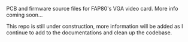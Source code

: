 PCB and firmware source files for FAP80's VGA video card. More info coming soon...

This repo is still under construction, more information will be added as I continue to add to the documentations and clean up the codebase. 
